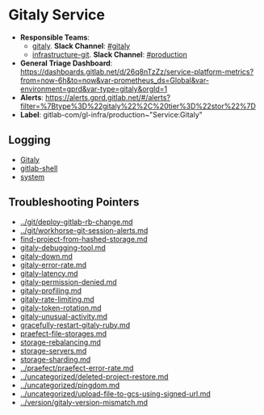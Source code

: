 <!-- MARKER: do not edit this section directly. Edit services/service-catalog.yml then run scripts/generate-docs -->
#  Gitaly Service

* **Responsible Teams**:
  * [gitaly](https://about.gitlab.com/handbook/engineering/dev-backend/gitaly/). **Slack Channel**: [#gitaly](https://gitlab.slack.com/archives/gitaly)
  * [infrastructure-git](https://about.gitlab.com/handbook/engineering/infrastructure/team/reliability/). **Slack Channel**: [#production](https://gitlab.slack.com/archives/production)
* **General Triage Dashboard**: https://dashboards.gitlab.net/d/26q8nTzZz/service-platform-metrics?from=now-6h&to=now&var-prometheus_ds=Global&var-environment=gprd&var-type=gitaly&orgId=1
* **Alerts**: https://alerts.gprd.gitlab.net/#/alerts?filter=%7Btype%3D%22gitaly%22%2C%20tier%3D%22stor%22%7D
* **Label**: gitlab-com/gl-infra/production~"Service:Gitaly"

## Logging

* [Gitaly](https://log.gprd.gitlab.net/goto/4f0bd7f08b264e7de970bb0cc9530f9d)
* [gitlab-shell](https://log.gprd.gitlab.net/goto/ba97a9597863f0df1c3b894b44eb1db6)
* [system](https://log.gprd.gitlab.net/goto/7cfb513706cffc0789ad0842674e108a)

## Troubleshooting Pointers

* [../git/deploy-gitlab-rb-change.md](../git/deploy-gitlab-rb-change.md)
* [../git/workhorse-git-session-alerts.md](../git/workhorse-git-session-alerts.md)
* [find-project-from-hashed-storage.md](find-project-from-hashed-storage.md)
* [gitaly-debugging-tool.md](gitaly-debugging-tool.md)
* [gitaly-down.md](gitaly-down.md)
* [gitaly-error-rate.md](gitaly-error-rate.md)
* [gitaly-latency.md](gitaly-latency.md)
* [gitaly-permission-denied.md](gitaly-permission-denied.md)
* [gitaly-profiling.md](gitaly-profiling.md)
* [gitaly-rate-limiting.md](gitaly-rate-limiting.md)
* [gitaly-token-rotation.md](gitaly-token-rotation.md)
* [gitaly-unusual-activity.md](gitaly-unusual-activity.md)
* [gracefully-restart-gitaly-ruby.md](gracefully-restart-gitaly-ruby.md)
* [praefect-file-storages.md](praefect-file-storages.md)
* [storage-rebalancing.md](storage-rebalancing.md)
* [storage-servers.md](storage-servers.md)
* [storage-sharding.md](storage-sharding.md)
* [../praefect/praefect-error-rate.md](../praefect/praefect-error-rate.md)
* [../uncategorized/deleted-project-restore.md](../uncategorized/deleted-project-restore.md)
* [../uncategorized/pingdom.md](../uncategorized/pingdom.md)
* [../uncategorized/upload-file-to-gcs-using-signed-url.md](../uncategorized/upload-file-to-gcs-using-signed-url.md)
* [../version/gitaly-version-mismatch.md](../version/gitaly-version-mismatch.md)
<!-- END_MARKER -->
